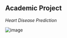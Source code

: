 ## Academic Project
*Heart Disease Prediction*


![image](https://github.com/user-attachments/assets/ad1a81ef-004f-4d54-84b7-c9d114886d66)
